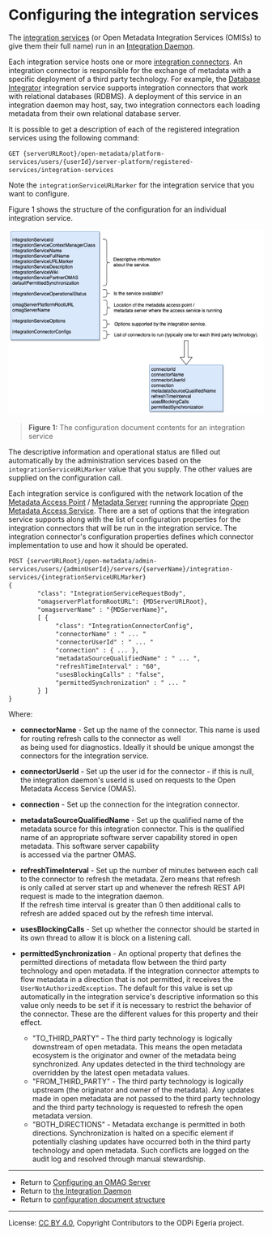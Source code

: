 <!-- SPDX-License-Identifier: CC-BY-4.0 -->
<!-- Copyright Contributors to the ODPi Egeria project. -->

# Configuring the integration services

The [integration services](../../../integration-services) (or Open Metadata Integration Services (OMISs) to give them
their full name)
run in an [Integration Daemon](../concepts/integration-daemon.md).

Each integration service hosts one or more [integration connectors](../../../governance-servers/integration-daemon-services/docs/integration-connector.md).  An integration connector
is responsible for the exchange of metadata with a specific deployment of a third party technology.
For example, the [Database Integrator](../../../integration-services/database-integrator) integration service
supports integration connectors that work with relational databases (RDBMS).
A deployment of this service in an integration daemon may host, say,
two integration connectors each loading metadata from their own relational database server.

It is possible to get a description of each of the registered
integration services using the following command:

```
GET {serverURLRoot}/open-metadata/platform-services/users/{userId}/server-platform/registered-services/integration-services
```
Note the `integrationServiceURLMarker` for the integration service that you want to configure.

Figure 1 shows the structure of the configuration for an individual integration service.

![Figure 1](../../../governance-servers/integration-daemon-services/docs/integration-connector-configuration.png)
> **Figure 1:** The configuration document contents for an integration service

The descriptive information and operational status are filled out automatically by the
administration services based on the `integrationServiceURLMarker` value that you supply.
The other values are supplied on the configuration call.

Each integration service is configured with the network location of the
[Metadata Access Point](../concepts/metadata-access-point.md) /
[Metadata Server](../concepts/metadata-server.md)
running the appropriate [Open Metadata Access Service](../../../access-services).
There are a set of options that the integration service supports
along with the list of configuration properties for the integration connectors that will be run in the
integration service.
The integration connector's configuration properties defines which connector implementation
to use and how it should be operated.

```
POST {serverURLRoot}/open-metadata/admin-services/users/{adminUserId}/servers/{serverName}/integration-services/{integrationServiceURLMarker}
{
        "class": "IntegrationServiceRequestBody",
        "omagserverPlatformRootURL": {MDServerURLRoot},
        "omagserverName" : "{MDServerName}",
        [ {
             "class": "IntegrationConnectorConfig",
             "connectorName" : " ... "             
             "connectorUserId" : " ... "           
             "connection" : { ... },               
             "metadataSourceQualifiedName" : " ... ",
             "refreshTimeInterval" : "60", 
             "usesBlockingCalls" : "false",
             "permittedSynchronization" : " ... "
        } ]      
}
```
Where:
* **connectorName** - Set up the name of the connector.  This name is used for routing refresh calls to the connector as well        
  as being used for diagnostics.  Ideally it should be unique amongst the connectors for the integration service.
* **connectorUserId** - Set up the user id for the connector - if this is null, the integration daemon's userId is used
  on requests to the Open Metadata Access Service (OMAS). 
* **connection** - Set up the connection for the integration connector.              
* **metadataSourceQualifiedName** - Set up the qualified name of the metadata source for this integration connector.  This is the qualified name
  of an appropriate software server capability stored in open metadata.  This software server capability      
  is accessed via the partner OMAS.                                                                           
* **refreshTimeInterval** - Set up the number of minutes between each call to the connector to refresh the metadata.  Zero means that refresh                  
  is only called at server start up and whenever the refresh REST API request is made to the integration daemon.                     
  If the refresh time interval is greater than 0 then additional calls to refresh are added spaced out by the refresh time interval.        
* **usesBlockingCalls** - Set up whether the connector should be started in its own thread to allow it is block on a listening call.
* **permittedSynchronization** - An optional property that defines the permitted directions of metadata flow
  between the third party technology and open metadata.  If the integration connector
  attempts to flow metadata in a direction that is not permitted, it receives the `UserNotAuthorizedException`.
  The default for this value is set up automatically in the integration service's descriptive information so this
  value only needs to be set if it is necessary to restrict the behavior of the
  connector.  These are the different values for this property and their effect.
  
  *    "TO_THIRD_PARTY" - The third party technology is logically downstream of open metadata.  This means the open metadata
                        ecosystem is the originator and owner of the metadata being synchronized. Any updates detected
                        in the third technology are overridden by the latest open metadata values.
  *    "FROM_THIRD_PARTY" - The third party technology is logically upstream (the originator and owner of the metadata). 
                        Any updates made in open metadata are not passed to the third party technology and the
                        third party technology is requested to refresh the open metadata version.
  *    "BOTH_DIRECTIONS" - Metadata exchange is permitted in both directions.  Synchronization is halted on a specific
                        element if potentially clashing updates have occurred both in the third party technology and
                        open metadata.  Such conflicts are logged on the audit log and resolved through manual stewardship.




----
* Return to [Configuring an OMAG Server](configuring-an-omag-server.md)
* Return to [the Integration Daemon](../concepts/integration-daemon.md)
* Return to [configuration document structure](../concepts/configuration-document.md)


----
License: [CC BY 4.0](https://creativecommons.org/licenses/by/4.0/),
Copyright Contributors to the ODPi Egeria project.